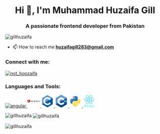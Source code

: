 <h1 align="center">Hi 👋, I'm Muhammad Huzaifa Gill</h1>
<h3 align="center">A passionate frontend developer from Pakistan</h3>


<p align="left"> <img src="https://komarev.com/ghpvc/?username=gillhuzaifa&label=Profile%20views&color=0e75b6&style=flat" alt="gillhuzaifa" /> </p>

- 📫 How to reach me **huzaifagill283@gmail.com**

<h3 align="left">Connect with me:</h3>
<p align="left">
<a href="https://instagram.com/not_hoozaifa" target="blank"><img align="center" src="https://raw.githubusercontent.com/rahuldkjain/github-profile-readme-generator/master/src/images/icons/Social/instagram.svg" alt="not_hoozaifa" height="30" width="40" /></a>
</p>

<h3 align="left">Languages and Tools:</h3>
<p align="left"> <a href="https://angular.io" target="_blank" rel="noreferrer"> <img src="https://angular.io/assets/images/logos/angular/angular.svg" alt="angular" width="40" height="40"/> </a> <a href="https://angular.io" target="_blank" rel="noreferrer"> <img src="https://raw.githubusercontent.com/devicons/devicon/master/icons/angularjs/angularjs-original-wordmark.svg" alt="angularjs" width="40" height="40"/> </a> <a href="https://www.cprogramming.com/" target="_blank" rel="noreferrer"> <img src="https://raw.githubusercontent.com/devicons/devicon/master/icons/c/c-original.svg" alt="c" width="40" height="40"/> </a> <a href="https://www.w3schools.com/cpp/" target="_blank" rel="noreferrer"> <img src="https://raw.githubusercontent.com/devicons/devicon/master/icons/cplusplus/cplusplus-original.svg" alt="cplusplus" width="40" height="40"/> </a> <a href="https://www.python.org" target="_blank" rel="noreferrer"> <img src="https://raw.githubusercontent.com/devicons/devicon/master/icons/python/python-original.svg" alt="python" width="40" height="40"/> </a> <a href="https://reactjs.org/" target="_blank" rel="noreferrer"> <img src="https://raw.githubusercontent.com/devicons/devicon/master/icons/react/react-original-wordmark.svg" alt="react" width="40" height="40"/> </a> </p>

<p><img align="left" src="https://github-readme-stats.vercel.app/api/top-langs?username=gillhuzaifa&show_icons=true&locale=en&layout=compact" alt="gillhuzaifa" /></p>

<p>&nbsp;<img align="center" src="https://github-readme-stats.vercel.app/api?username=gillhuzaifa&show_icons=true&locale=en" alt="gillhuzaifa" /></p>

<p><img align="center" src="https://github-readme-streak-stats.herokuapp.com/?user=gillhuzaifa&" alt="gillhuzaifa" /></p>

